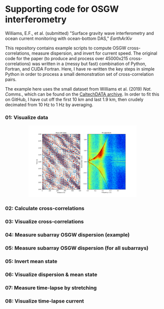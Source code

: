 # Supporting code for OSGW interferometry

Williams, E.F., et al. (submitted) "Surface gravity wave interferometry and ocean current monitoring with ocean-bottom DAS," <i>EarthArXiv</i>

This repository contains example scripts to compute OSGW cross-correlations, measure dispersion, and invert for current speed. The original code for the paper (to produce and process over 45000x215 cross-correlations) was written in a (messy but fast) combination of Python, Fortran, and CUDA Fortran. Here, I have re-written the key steps in simple Python in order to process a small demonstration set of cross-correlation pairs. 

The example here uses the small dataset from Williams et al. (2019) <i> Nat. Comms.</i>, which can be found on the <a href="http://dx.doi.org/10.22002/D1.1296">CaltechDATA archive</a>. In order to fit this on GitHub, I have cut off the first 10 km and last 1.9 km, then crudely decimated from 10 Hz to 1 Hz by averaging. 

### 01: Visualize data

<p align="center">
  <img src="./figs/01a_raw_data.png" width="350" title="raw data">
</p>

### 02: Calculate cross-correlations


### 03: Visualize cross-correlations


### 04: Measure subarray OSGW dispersion (example)


### 05: Measure subarray OSGW dispersion (for all subarrays)


### 05: Invert mean state


### 06: Visualize dispersion & mean state


### 07: Measure time-lapse by stretching


### 08: Visualize time-lapse current

